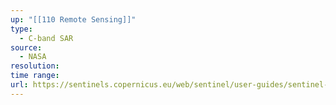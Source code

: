 ```yaml
---
up: "[[110 Remote Sensing]]"
type:
  - C-band SAR
source:
  - NASA
resolution: 
time range: 
url: https://sentinels.copernicus.eu/web/sentinel/user-guides/sentinel-1-sar/overview
---
```

